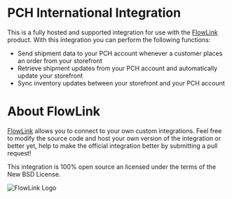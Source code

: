 # PCH  International Integration

This is a fully hosted and supported integration for use with the [FlowLink](http://flowlink.io/) product. With this integration you can perform the following functions:

* Send shipment data to your PCH account whenever a customer places an order from your storefront
* Retrieve shipment updates from your PCH account and automatically update your storefront
* Sync inventory updates between your storefront and your PCH account

# About FlowLink

[FlowLink](http://flowlink.io/) allows you to connect to your own custom integrations.
Feel free to modify the source code and host your own version of the integration
or better yet, help to make the official integration better by submitting a pull request!

This integration is 100% open source an licensed under the terms of the New BSD License.

![FlowLink Logo](http://flowlink.io/wp-content/uploads/logo-1.png)
